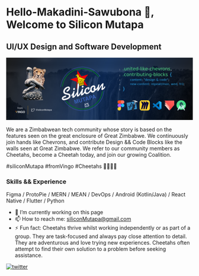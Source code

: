 # Hello-Makadini-Sawubona 👋, Welcome to Silicon Mutapa
## UI/UX Design and Software Development 
![UI/UX Design and Software Development ](https://github.com/siliconMutapa/siliconMutapa/blob/main/GitHubBanner.png)

We are a Zimbabwean tech community whose story is based on the features seen on the great enclosure of Great Zimbabwe. We continuously join hands like Chevrons, and contribute Design && Code Blocks like the walls seen at Great Zimbabwe. We refer to our community members as Cheetahs, become a Cheetah today, and join our growing Coalition. 

#siliconMutapa #fromVingo #Cheetahs 🐆🇿🇼🦾

### Skills && Experience

Figma / ProtoPie / MERN / MEAN / DevOps / Android (Kotlin/Java) / React Native / Flutter / Python

- 🔭 I’m currently working on this page 
- 📫 How to reach me: siliconMutapa@gmail.com 
- ⚡ Fun fact: Cheetahs thrive whilst working independently or as part of a group. They are task-focused and always pay close attention to detail. They are adventurous and love trying new experiences. Cheetahs often attempt to find their own solution to a problem before seeking assistance. 


[<img src='https://cdn.jsdelivr.net/npm/simple-icons@3.0.1/icons/twitter.svg' alt='twitter' height='40'>](https://twitter.com/siliconMutapa)  
